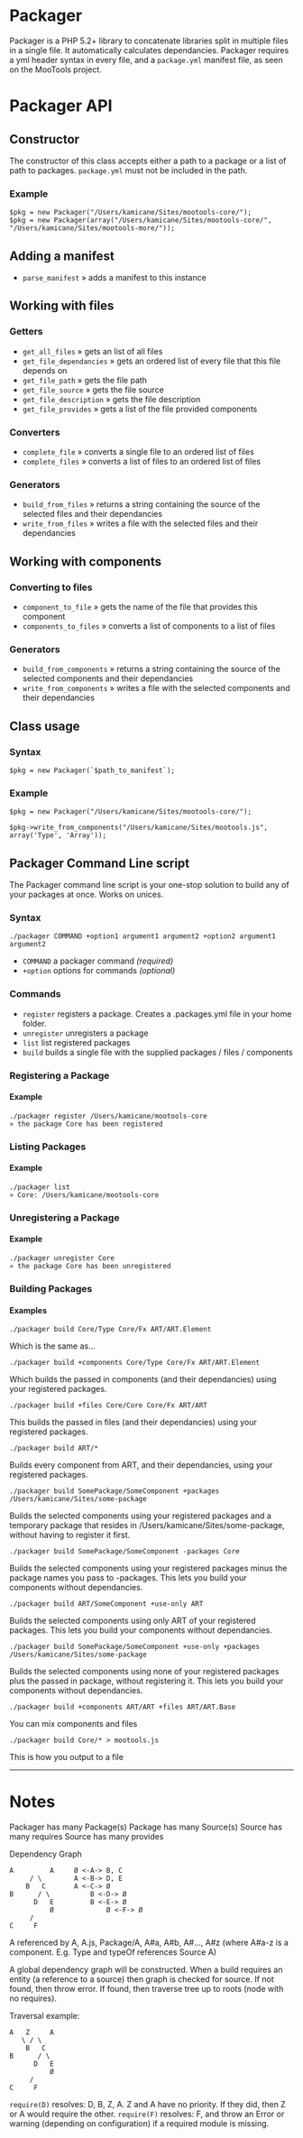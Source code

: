 Packager
========

Packager is a PHP 5.2+ library to concatenate libraries split in multiple files in a single file. It automatically calculates dependancies. Packager requires a yml header syntax in every file, and a `package.yml` manifest file, as seen on the MooTools project.

Packager API
============

Constructor
-----------

The constructor of this class accepts either a path to a package or a list of path to packages. `package.yml` must not be included in the path.

### Example
	
	$pkg = new Packager("/Users/kamicane/Sites/mootools-core/");
	$pkg = new Packager(array("/Users/kamicane/Sites/mootools-core/", "/Users/kamicane/Sites/mootools-more/"));

Adding a manifest
-----------------

* `parse_manifest` » adds a manifest to this instance


Working with files
------------------

### Getters

 * `get_all_files` » gets an list of all files
 * `get_file_dependancies` » gets an ordered list of every file that this file depends on
 * `get_file_path` » gets the file path
 * `get_file_source` » gets the file source
 * `get_file_description` » gets the file description
 * `get_file_provides` » gets a list of the file provided components

### Converters

 * `complete_file` » converts a single file to an ordered list of files
 * `complete_files` » converts a list of files to an ordered list of files

### Generators

 * `build_from_files` » returns a string containing the source of the selected files and their dependancies
 * `write_from_files` » writes a file with the selected files and their dependancies


Working with components
-----------------------

### Converting to files

 * `component_to_file` » gets the name of the file that provides this component
 * `components_to_files` » converts a list of components to a list of files

### Generators

 * `build_from_components` » returns a string containing the source of the selected components and their dependancies
 * `write_from_components` » writes a file with the selected components and their dependancies


Class usage
-----------

### Syntax

	$pkg = new Packager(`$path_to_manifest`);

### Example

	$pkg = new Packager("/Users/kamicane/Sites/mootools-core/");
	
	$pkg->write_from_components("/Users/kamicane/Sites/mootools.js", array('Type', 'Array'));

Packager Command Line script
----------------------------

The Packager command line script is your one-stop solution to build any of your packages at once. Works on unices.

### Syntax

	./packager COMMAND +option1 argument1 argument2 +option2 argument1 argument2

* `COMMAND` a packager command *(required)*
* `+option` options for commands *(optional)*

### Commands

* `register` registers a package. Creates a .packages.yml file in your home folder.
* `unregister` unregisters a package
* `list` list registered packages
* `build` builds a single file with the supplied packages / files / components

### Registering a Package
	
#### Example

	./packager register /Users/kamicane/mootools-core
	» the package Core has been registered

	
### Listing Packages

#### Example

	./packager list
	» Core: /Users/kamicane/mootools-core


### Unregistering a Package

#### Example

	./packager unregister Core
	» the package Core has been unregistered
	
### Building Packages

#### Examples

	./packager build Core/Type Core/Fx ART/ART.Element
	
Which is the same as...
	
	./packager build +components Core/Type Core/Fx ART/ART.Element
	
Which builds the passed in components (and their dependancies) using your registered packages.
	
	./packager build +files Core/Core Core/Fx ART/ART
	
This builds the passed in files (and their dependancies) using your registered packages.
	
	./packager build ART/*
	
Builds every component from ART, and their dependancies, using your registered packages.
	
	./packager build SomePackage/SomeComponent +packages /Users/kamicane/Sites/some-package
	
Builds the selected components using your registered packages and a temporary package that resides in /Users/kamicane/Sites/some-package, without having to register it first.

	./packager build SomePackage/SomeComponent -packages Core
	
Builds the selected components using your registered packages minus the package names you pass to -packages. This lets you build your components without dependancies.

	./packager build ART/SomeComponent +use-only ART
	
Builds the selected components using only ART of your registered packages. This lets you build your components without dependancies.

	./packager build SomePackage/SomeComponent +use-only +packages /Users/kamicane/Sites/some-package
	
Builds the selected components using none of your registered packages plus the passed in package, without registering it. This lets you build your components without dependancies.

	./packager build +components ART/ART +files ART/ART.Base
	
You can mix components and files

	./packager build Core/* > mootools.js
	
This is how you output to a file


---------

# Notes

Packager has many Package(s)
Package has many Source(s)
Source has many requires
Source has many provides


Dependency Graph

	A    	  A     Ø <-A-> B, C
         / \		A <-B-> D, E
       	B   C		A <-C-> Ø
	B	   / \			B <-D-> Ø
		  D   E			B <-E-> Ø
			  Ø				Ø <-F-> Ø
	     /
	C	  F

A referenced by A, A.js, Package/A, A#a, A#b, A#..., A#z (where A#a-z is a component. E.g. Type and typeOf references Source A)

A global dependency graph will be constructed. When a build requires an entity (a reference to a source) then graph is checked for source. If not found, then throw error. If found, then traverse tree up to roots (node with no requires).

Traversal example:

	A   Z	  A   
       \ / \		
       	B   C		
	B	   / \			
		  D   E			
			  Ø				
	     /
	C	  F
	
`require(D)` resolves: D, B, Z, A. Z and A have no priority. If they did, then Z or A would require the other. 
`require(F)` resolves: F, and throw an Error or warning (depending on configuration) if a required module is missing. 
